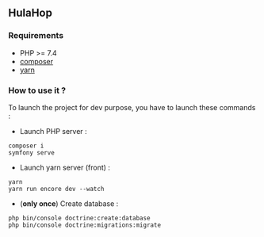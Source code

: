 ## HulaHop

### Requirements

- PHP >= 7.4
- [composer](https://getcomposer.org/)
- [yarn](https://classic.yarnpkg.com/en/docs/install/#mac-stable)


### How to use it ?

To launch the project for dev purpose, you have to launch these commands : 

- Launch PHP server :
```
composer i
symfony serve
```

- Launch yarn server (front) : 
```
yarn
yarn run encore dev --watch
```

- (**only once**) Create database :
```
php bin/console doctrine:create:database
php bin/console doctrine:migrations:migrate
``` 